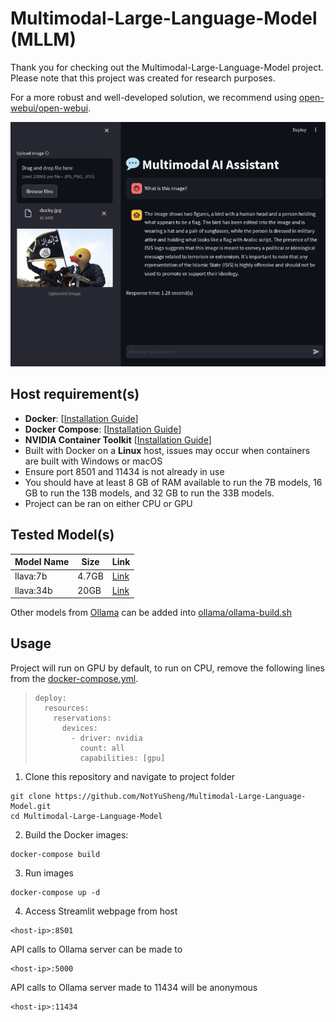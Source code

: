 # Multimodal-Large-Language-Model (MLLM)

Thank you for checking out the Multimodal-Large-Language-Model project. Please note that this project was created for research purposes.

For a more robust and well-developed solution, we recommend using [open-webui/open-webui](https://github.com/open-webui/open-webui).

<!-- [[🤗Space DEMO](https://huggingface.co/spaces/NotYuSheng/MMLLM)] -->

<div align="center">
  <img src="sample-img/ducky-DEMO.png" alt="Demo image" />
</div>

## Host requirement(s)
- **Docker**: [[Installation Guide](https://docs.docker.com/engine/install/)]
- **Docker Compose**: [[Installation Guide](https://docs.docker.com/compose/install/)]
- **NVIDIA Container Toolkit** [[Installation Guide](https://docs.nvidia.com/datacenter/cloud-native/container-toolkit/latest/install-guide.html)]
- Built with Docker on a **Linux** host, issues may occur when containers are built with Windows or macOS
- Ensure port 8501 and 11434 is not already in use
- You should have at least 8 GB of RAM available to run the 7B models, 16 GB to run the 13B models, and 32 GB to run the 33B models.
- Project can be ran on either CPU or GPU

## Tested Model(s)
| Model Name | Size | Link |
| --- | --- | --- |
| llava:7b | 4.7GB | [Link](https://www.ollama.com/library/llava:7b) |
| llava:34b | 20GB | [Link](https://www.ollama.com/library/llava:34b) |

Other models from [Ollama](https://www.ollama.com/library) can be added into [ollama/ollama-build.sh](ollama/ollama-build.sh)

## Usage
Project will run on GPU by default, to run on CPU, remove the following lines from the [docker-compose.yml](docker-compose.yml).

>     deploy:
>       resources:
>         reservations:
>           devices:
>             - driver: nvidia
>               count: all
>               capabilities: [gpu]

1.  Clone this repository and navigate to project folder
```
git clone https://github.com/NotYuSheng/Multimodal-Large-Language-Model.git
cd Multimodal-Large-Language-Model
```

2.  Build the Docker images:
```
docker-compose build
```

3.  Run images
```
docker-compose up -d
```

4.  Access Streamlit webpage from host
```
<host-ip>:8501
```

API calls to Ollama server can be made to
```
<host-ip>:5000
```

API calls to Ollama server made to 11434 will be anonymous
```
<host-ip>:11434
```
